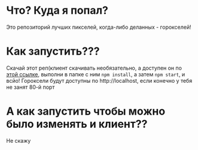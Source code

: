 # Что? Куда я попал?
Это репозиторий лучших пикселей, когда-либо деланных - горокселей!

# Как запустить???
Скачай этот реп(клиент скачивать необязательно, а доступен он по [этой ссылке](https://github.com/TheGorox/goroxels-client), выполни в папке с ним `npm install`, а затем `npm start`, и всйо! 
Гороксели будут доступны по http://localhost, если конечно у тебя не занят 80-й порт

# А как запустить чтобы можно было изменять и клиент??
Не скажу